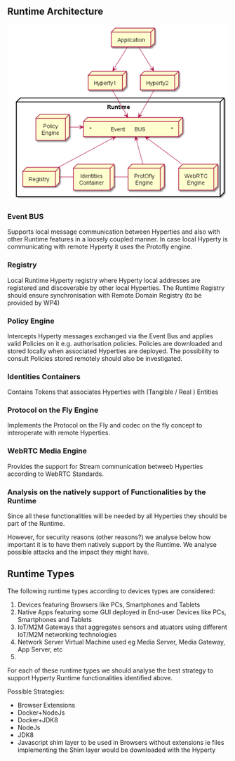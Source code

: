 ## Runtime Architecture

<!--
@startuml "Runtime_Architecture.png"

 node "Application" as App 

 node "Hyperty1" as H1

 node "Hyperty2" as H2

node "Runtime" as rt {

 node "*            Event      BUS                *" as Bus

 node "Policy\nEngine" as PEP

 node "Registry" as Reg

 node "ProtOfly\nEngine" as Prot

 node "WebRTC\nEngine" as WRTC

 node "Identities\nContainer" as Id

 App -down-> H1

 App -down-> H2

 H1 -down-> Bus

 H2 -down-> Bus

 PEP -right-> Bus

 Reg -up-> Bus

 Prot -up-> Bus

 WRTC -up-> Bus

 Id -[hidden]up-> Bus

 Id -right- Prot

 Id -left- Reg

	}

@enduml
-->

![Runtime Architecture](Runtime_Architecture.png)

### Event BUS

Supports local message communication between Hyperties and also with other  Runtime features in a loosely coupled manner. In case local Hyperty is communicating with remote Hyperty it uses the Protofly engine.

### Registry

Local Runtime Hyperty registry where Hyperty local addresses are registered and discoverable by other local Hyperties. The Runtime Registry should ensure synchronisation with Remote Domain Registry (to be provided by WP4)

### Policy Engine

Intercepts Hyperty messages exchanged via the Event Bus and applies valid Policies on it e.g. authorisation policies. Policies are downloaded and stored locally when associated Hyperties are deployed. The possibility to consult Policies stored remotely should also be investigated.

### Identities Containers

Contains Tokens that associates Hyperties with (Tangible / Real ) Entities

### Protocol on the Fly Engine

Implements the Protocol on the Fly and codec on the fly concept to interoperate with remote Hyperties.

### WebRTC Media Engine

Provides the support for Stream communication betweeb Hyperties according to WebRTC Standards.

### Analysis on the natively support of Functionalities by the Runtime

Since all these functionalities will be needed by all Hyperties they should be part of the Runtime.

However, for security reasons (other reasons?) we analyse below how important it is to have them natively support by the Runtime. We analyse possible attacks and the impact they might have.

## Runtime Types

The following runtime types according to devices types are considered:

1. Devices featuring Browsers like PCs, Smartphones and Tablets
1. Native Apps featuring some GUI deployed in End-user Devices like PCs, Smartphones and Tablets
1. IoT/M2M Gateways that aggregates sensors and atuators using different IoT/M2M networking technologies
1. Network Server Virtual Machine used eg Media Server, Media Gateway, App Server, etc
1. 

For each of these runtime types we should analyse the best strategy to support Hyperty Runtime functionalities identified above.

Possible Strategies:
* Browser Extensions
* Docker+NodeJs
* Docker+JDK8
* NodeJs
* JDK8
* Javascript shim layer to be used in Browsers without extensions ie files implementing the Shim layer would be downloaded with the Hyperty
